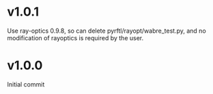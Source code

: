 # v1.0.1
Use ray-optics 0.9.8, so can delete pyrftl/rayopt/wabre_test.py, and no modification of rayoptics is required by the user.

# v1.0.0
Initial commit
